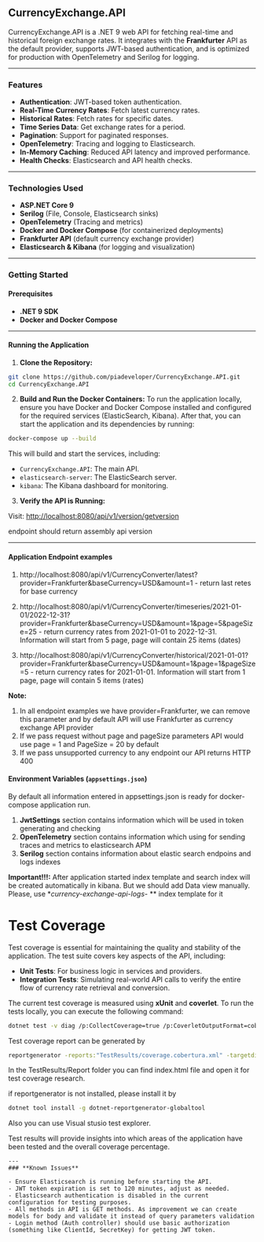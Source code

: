 
## CurrencyExchange.API

CurrencyExchange.API is a .NET 9 web API for fetching real-time and historical foreign exchange rates. It integrates with the **Frankfurter** API as the default provider, supports JWT-based authentication, and is optimized for production with OpenTelemetry and Serilog for logging.

---

### **Features**

- **Authentication**: JWT-based token authentication.
- **Real-Time Currency Rates**: Fetch latest currency rates.
- **Historical Rates**: Fetch rates for specific dates.
- **Time Series Data**: Get exchange rates for a period.
- **Pagination**: Support for paginated responses.
- **OpenTelemetry**: Tracing and logging to Elasticsearch.
- **In-Memory Caching**: Reduced API latency and improved performance.
- **Health Checks**: Elasticsearch and API health checks.

---

### **Technologies Used**

- **ASP.NET Core 9**
- **Serilog** (File, Console, Elasticsearch sinks)
- **OpenTelemetry** (Tracing and metrics)
- **Docker and Docker Compose** (for containerized deployments)
- **Frankfurter API** (default currency exchange provider)
- **Elasticsearch & Kibana** (for logging and visualization)

---

### **Getting Started**

#### **Prerequisites**

- **.NET 9 SDK**
- **Docker and Docker Compose**

---

#### **Running the Application**

1. **Clone the Repository:**

```bash
git clone https://github.com/piadeveloper/CurrencyExchange.API.git
cd CurrencyExchange.API
```

2. **Build and Run the Docker Containers:**
To run the application locally, ensure you have Docker and Docker Compose installed and configured for the required services (ElasticSearch, Kibana). After that, you can start the application and its dependencies by running:

```bash
docker-compose up --build
```
This will build and start the services, including:

- `CurrencyExchange.API`: The main API.
- `elasticsearch-server`: The ElasticSearch server.
- `kibana`: The Kibana dashboard for monitoring.

3. **Verify the API is Running:**

Visit: [http://localhost:8080/api/v1/version/getversion](http://localhost:8080/api/version/getversion)

endpoint should return assembly api version

---

#### **Application Endpoint examples**
1. http://localhost:8080/api/v1/CurrencyConverter/latest?provider=Frankfurter&baseCurrency=USD&amount=1 - return last retes for base currency

2. http://localhost:8080/api/v1/CurrencyConverter/timeseries/2021-01-01/2022-12-31?provider=Frankfurter&baseCurrency=USD&amount=1&page=5&pageSize=25 - return currency rates from 2021-01-01 to 2022-12-31. Information will start from 5 page, page will contain 25 items (dates) 

3. http://localhost:8080/api/v1/CurrencyConverter/historical/2021-01-01?provider=Frankfurter&baseCurrency=USD&amount=1&page=1&pageSize=5 - return currency rates for 2021-01-01. Information will start from 1 page, page will contain 5 items (rates) 

**Note:**
1. In all endpoint examples we have provider=Frankfurter, we can remove this parameter and by default API will use Frankfurter as currency exchange API provider
2. If we pass request without page and pageSize parameters API would use page = 1 and PageSize = 20 by default
3. If we pass unsupported currency to any endpoint our API returns HTTP 400

#### **Environment Variables (`appsettings.json`)**
By default all information entered in appsettings.json is ready for docker-compose application run.

1. **JwtSettings** section contains information which will be used in token generating and checking
2. **OpenTelemetry** section contains information which using for sending traces and metrics to elasticsearch APM
3. **Serilog** section contains information about elastic search endpoins and logs indexes

**Important!!!:**
After application started index template and search index will be created automatically in kibana. But we should add Data view manually. Please, use **currency-exchange-api-logs-* ** index template for it

# Test Coverage

Test coverage is essential for maintaining the quality and stability of the application. The test suite covers key aspects of the API, including:

- **Unit Tests**: For business logic in services and providers.
- **Integration Tests**: Simulating real-world API calls to verify the entire flow of currency rate retrieval and conversion.

The current test coverage is measured using **xUnit** and **coverlet**. To run the tests locally, you can execute the following command:

```bash
dotnet test -v diag /p:CollectCoverage=true /p:CoverletOutputFormat=cobertura /p:CoverletOutput=../TestResults/
```
Test coverage report can be generated by 

```bash
reportgenerator -reports:"TestResults/coverage.cobertura.xml" -targetdir:"TestResults/Report" -reporttypes:Html
```

In the TestResults/Report folder you can find index.html file and open it for test coverage research.

if reportgenerator is not installed, please install it by

```bash
dotnet tool install -g dotnet-reportgenerator-globaltool  
```

Also you can use Visual stusio test explorer.

Test results will provide insights into which areas of the application have been tested and the overall coverage percentage.

```
---
### **Known Issues**

- Ensure Elasticsearch is running before starting the API.
- JWT token expiration is set to 120 minutes, adjust as needed.
- Elasticsearch authentication is disabled in the current configuration for testing purposes.
- All methods in API is GET methods. As improvement we can create models for body and validate it instead of query parameters validation
- Login method (Auth controller) should use basic authorization (something like ClientId, SecretKey) for getting JWT token. 


